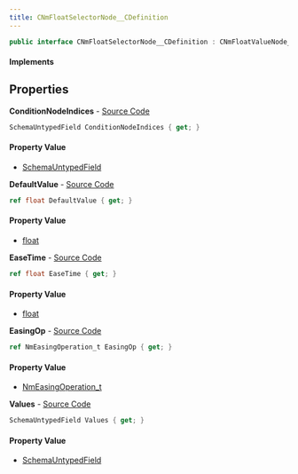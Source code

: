 ```yaml
---
title: CNmFloatSelectorNode__CDefinition
---
```


```csharp
public interface CNmFloatSelectorNode__CDefinition : CNmFloatValueNode__CDefinition, CNmValueNode__CDefinition, CNmGraphNode__CDefinition, ISchemaClass<CNmGraphNode__CDefinition>, ISchemaClass<CNmValueNode__CDefinition>, ISchemaClass<CNmFloatValueNode__CDefinition>, ISchemaClass<CNmFloatSelectorNode__CDefinition>, ISchemaField, ISchemaClass, INativeHandle
```

#### Implements

## Properties

**ConditionNodeIndices** - [Source Code](https://github.com/swiftly-solution/swiftlys2/blob/main/managed/src/SwiftlyS2.Generated/Schemas/Interfaces/CNmFloatSelectorNode__CDefinition.cs#L17)

```csharp
SchemaUntypedField ConditionNodeIndices { get; }
```

#### Property Value

- [SchemaUntypedField](/docs/api/shared/schemas/schemauntypedfield)

**DefaultValue** - [Source Code](https://github.com/swiftly-solution/swiftlys2/blob/main/managed/src/SwiftlyS2.Generated/Schemas/Interfaces/CNmFloatSelectorNode__CDefinition.cs#L22)

```csharp
ref float DefaultValue { get; }
```

#### Property Value

- [float](https://learn.microsoft.com/dotnet/api/system.single)

**EaseTime** - [Source Code](https://github.com/swiftly-solution/swiftlys2/blob/main/managed/src/SwiftlyS2.Generated/Schemas/Interfaces/CNmFloatSelectorNode__CDefinition.cs#L24)

```csharp
ref float EaseTime { get; }
```

#### Property Value

- [float](https://learn.microsoft.com/dotnet/api/system.single)

**EasingOp** - [Source Code](https://github.com/swiftly-solution/swiftlys2/blob/main/managed/src/SwiftlyS2.Generated/Schemas/Interfaces/CNmFloatSelectorNode__CDefinition.cs#L26)

```csharp
ref NmEasingOperation_t EasingOp { get; }
```

#### Property Value

- [NmEasingOperation_t](/docs/api/shared/schemadefinitions/nmeasingoperation_t)

**Values** - [Source Code](https://github.com/swiftly-solution/swiftlys2/blob/main/managed/src/SwiftlyS2.Generated/Schemas/Interfaces/CNmFloatSelectorNode__CDefinition.cs#L20)

```csharp
SchemaUntypedField Values { get; }
```

#### Property Value

- [SchemaUntypedField](/docs/api/shared/schemas/schemauntypedfield)

